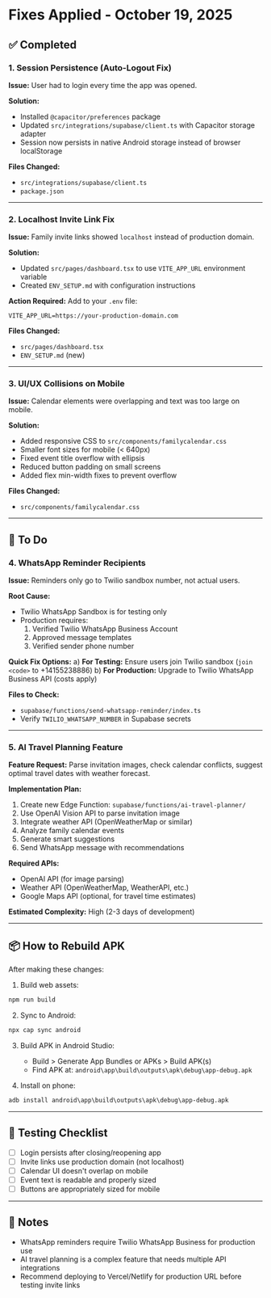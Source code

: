 # Fixes Applied - October 19, 2025

## ✅ Completed

### 1. Session Persistence (Auto-Logout Fix)
**Issue:** User had to login every time the app was opened.

**Solution:**
- Installed `@capacitor/preferences` package
- Updated `src/integrations/supabase/client.ts` with Capacitor storage adapter
- Session now persists in native Android storage instead of browser localStorage

**Files Changed:**
- `src/integrations/supabase/client.ts`
- `package.json`

---

### 2. Localhost Invite Link Fix
**Issue:** Family invite links showed `localhost` instead of production domain.

**Solution:**
- Updated `src/pages/dashboard.tsx` to use `VITE_APP_URL` environment variable
- Created `ENV_SETUP.md` with configuration instructions

**Action Required:**
Add to your `.env` file:
```
VITE_APP_URL=https://your-production-domain.com
```

**Files Changed:**
- `src/pages/dashboard.tsx`
- `ENV_SETUP.md` (new)

---

### 3. UI/UX Collisions on Mobile
**Issue:** Calendar elements were overlapping and text was too large on mobile.

**Solution:**
- Added responsive CSS to `src/components/familycalendar.css`
- Smaller font sizes for mobile (< 640px)
- Fixed event title overflow with ellipsis
- Reduced button padding on small screens
- Added flex min-width fixes to prevent overflow

**Files Changed:**
- `src/components/familycalendar.css`

---

## 🔄 To Do

### 4. WhatsApp Reminder Recipients
**Issue:** Reminders only go to Twilio sandbox number, not actual users.

**Root Cause:**
- Twilio WhatsApp Sandbox is for testing only
- Production requires:
  1. Verified Twilio WhatsApp Business Account
  2. Approved message templates
  3. Verified sender phone number

**Quick Fix Options:**
a) **For Testing:** Ensure users join Twilio sandbox (`join <code>` to +14155238886)
b) **For Production:** Upgrade to Twilio WhatsApp Business API (costs apply)

**Files to Check:**
- `supabase/functions/send-whatsapp-reminder/index.ts`
- Verify `TWILIO_WHATSAPP_NUMBER` in Supabase secrets

---

### 5. AI Travel Planning Feature
**Feature Request:** Parse invitation images, check calendar conflicts, suggest optimal travel dates with weather forecast.

**Implementation Plan:**
1. Create new Edge Function: `supabase/functions/ai-travel-planner/`
2. Use OpenAI Vision API to parse invitation image
3. Integrate weather API (OpenWeatherMap or similar)
4. Analyze family calendar events
5. Generate smart suggestions
6. Send WhatsApp message with recommendations

**Required APIs:**
- OpenAI API (for image parsing)
- Weather API (OpenWeatherMap, WeatherAPI, etc.)
- Google Maps API (optional, for travel time estimates)

**Estimated Complexity:** High (2-3 days of development)

---

## 📦 How to Rebuild APK

After making these changes:

1. Build web assets:
```cmd
npm run build
```

2. Sync to Android:
```cmd
npx cap sync android
```

3. Build APK in Android Studio:
   - Build > Generate App Bundles or APKs > Build APK(s)
   - Find APK at: `android\app\build\outputs\apk\debug\app-debug.apk`

4. Install on phone:
```cmd
adb install android\app\build\outputs\apk\debug\app-debug.apk
```

---

## 🧪 Testing Checklist

- [ ] Login persists after closing/reopening app
- [ ] Invite links use production domain (not localhost)
- [ ] Calendar UI doesn't overlap on mobile
- [ ] Event text is readable and properly sized
- [ ] Buttons are appropriately sized for mobile

---

## 📝 Notes

- WhatsApp reminders require Twilio WhatsApp Business for production use
- AI travel planning is a complex feature that needs multiple API integrations
- Recommend deploying to Vercel/Netlify for production URL before testing invite links
